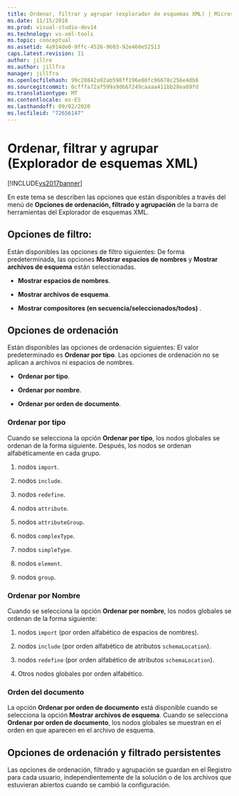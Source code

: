 ```yaml
---
title: Ordenar, filtrar y agrupar (explorador de esquemas XML) | Microsoft Docs
ms.date: 11/15/2016
ms.prod: visual-studio-dev14
ms.technology: vs-xml-tools
ms.topic: conceptual
ms.assetid: 4a914de0-9ffc-4526-9603-92e460e52513
caps.latest.revision: 11
author: jillre
ms.author: jillfra
manager: jillfra
ms.openlocfilehash: 99c28842a92ab598ff196e80fc96678c256e4db8
ms.sourcegitcommit: 6cfffa72af599a9d667249caaaa411bb28ea69fd
ms.translationtype: MT
ms.contentlocale: es-ES
ms.lasthandoff: 09/02/2020
ms.locfileid: "72656147"
---
```

# <a name="sorting-filtering-and-grouping-xml-schema-explorer"></a>Ordenar, filtrar y agrupar (Explorador de esquemas XML)
[!INCLUDE[vs2017banner](../includes/vs2017banner.md)]

En este tema se describen las opciones que están disponibles a través del menú de **Opciones de ordenación, filtrado y agrupación** de la barra de herramientas del Explorador de esquemas XML.

## <a name="filter-options"></a>Opciones de filtro:
 Están disponibles las opciones de filtro siguientes: De forma predeterminada, las opciones **Mostrar espacios de nombres** y **Mostrar archivos de esquema** están seleccionadas.

- **Mostrar espacios de nombres**.

- **Mostrar archivos de esquema**.

- **Mostrar compositores (en secuencia/seleccionados/todos)** .

## <a name="sorting-options"></a>Opciones de ordenación
 Están disponibles las opciones de ordenación siguientes: El valor predeterminado es **Ordenar por tipo**. Las opciones de ordenación no se aplican a archivos ni espacios de nombres.

- **Ordenar por tipo**.

- **Ordenar por nombre**.

- **Ordenar por orden de documento**.

### <a name="sort-by-type"></a>Ordenar por tipo
 Cuando se selecciona la opción **Ordenar por tipo**, los nodos globales se ordenan de la forma siguiente. Después, los nodos se ordenan alfabéticamente en cada grupo.

1. nodos `import`.

2. nodos `include`.

3. nodos `redefine`.

4. nodos `attribute`.

5. nodos `attributeGroup`.

6. nodos `complexType`.

7. nodos `simpleType`.

8. nodos `element`.

9. nodos `group`.

### <a name="sort-by-name"></a>Ordenar por Nombre
 Cuando se selecciona la opción **Ordenar por nombre**, los nodos globales se ordenan de la forma siguiente:

1. nodos `import` (por orden alfabético de espacios de nombres).

2. nodos `include` (por orden alfabético de atributos `schemaLocation`).

3. nodos `redefine` (por orden alfabético de atributos `schemaLocation`).

4. Otros nodos globales por orden alfabético.

### <a name="document-order"></a>Orden del documento
 La opción **Ordenar por orden de documento** está disponible cuando se selecciona la opción **Mostrar archivos de esquema**. Cuando se selecciona **Ordenar por orden de documento**, los nodos globales se muestran en el orden en que aparecen en el archivo de esquema.

## <a name="persisting-sortfilter-options"></a>Opciones de ordenación y filtrado persistentes
 Las opciones de ordenación, filtrado y agrupación se guardan en el Registro para cada usuario, independientemente de la solución o de los archivos que estuvieran abiertos cuando se cambió la configuración.
